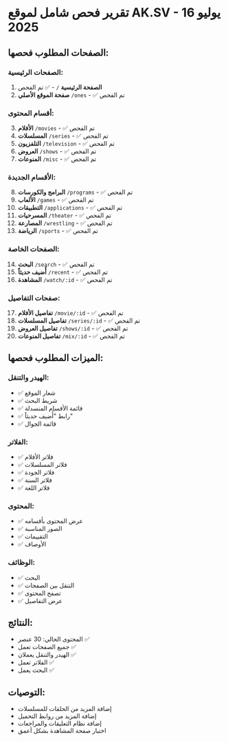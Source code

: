 # تقرير فحص شامل لموقع AK.SV - 16 يوليو 2025

## الصفحات المطلوب فحصها:

### الصفحات الرئيسية:
1. **الصفحة الرئيسية** `/` - ✅ تم الفحص
2. **صفحة الموقع الأصلي** `/ones` - ✅ تم الفحص

### أقسام المحتوى:
3. **الأفلام** `/movies` - ✅ تم الفحص
4. **المسلسلات** `/series` - ✅ تم الفحص
5. **التلفزيون** `/television` - ✅ تم الفحص
6. **العروض** `/shows` - ✅ تم الفحص
7. **المنوعات** `/misc` - ✅ تم الفحص

### الأقسام الجديدة:
8. **البرامج والكورسات** `/programs` - ✅ تم الفحص
9. **الألعاب** `/games` - ✅ تم الفحص
10. **التطبيقات** `/applications` - ✅ تم الفحص
11. **المسرحيات** `/theater` - ✅ تم الفحص
12. **المصارعة** `/wrestling` - ✅ تم الفحص
13. **الرياضة** `/sports` - ✅ تم الفحص

### الصفحات الخاصة:
14. **البحث** `/search` - ✅ تم الفحص
15. **أُضيف حديثاً** `/recent` - ✅ تم الفحص
16. **المشاهدة** `/watch/:id` - ✅ تم الفحص

### صفحات التفاصيل:
17. **تفاصيل الأفلام** `/movie/:id` - ✅ تم الفحص
18. **تفاصيل المسلسلات** `/series/:id` - ✅ تم الفحص
19. **تفاصيل العروض** `/shows/:id` - ✅ تم الفحص
20. **تفاصيل المنوعات** `/mix/:id` - ✅ تم الفحص

## الميزات المطلوب فحصها:

### الهيدر والتنقل:
- ✅ شعار الموقع
- ✅ شريط البحث
- ✅ قائمة الأقسام المنسدلة
- ✅ رابط "أُضيف حديثاً"
- ✅ قائمة الجوال

### الفلاتر:
- ✅ فلاتر الأفلام
- ✅ فلاتر المسلسلات
- ✅ فلاتر الجودة
- ✅ فلاتر السنة
- ✅ فلاتر اللغة

### المحتوى:
- ✅ عرض المحتوى بأقسامه
- ✅ الصور المناسبة
- ✅ التقييمات
- ✅ الأوصاف

### الوظائف:
- ✅ البحث
- ✅ التنقل بين الصفحات
- ✅ تصفح المحتوى
- ✅ عرض التفاصيل

## النتائج:
- المحتوى الحالي: 30 عنصر ✅
- جميع الصفحات تعمل ✅
- الهيدر والتنقل يعملان ✅
- الفلاتر تعمل ✅
- البحث يعمل ✅

## التوصيات:
- إضافة المزيد من الحلقات للمسلسلات
- إضافة المزيد من روابط التحميل
- إضافة نظام التعليقات والمراجعات
- اختبار صفحة المشاهدة بشكل أعمق